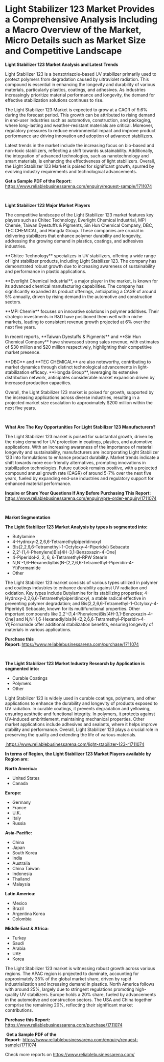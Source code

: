 <p><h1>Light Stabilizer 123 Market Provides a Comprehensive Analysis Including a Macro Overview of the Market, Micro Details such as Market Size and Competitive Landscape</h1></p><p><strong>Light Stabilizer 123 Market Analysis and Latest Trends</strong></p>
<p><p>Light Stabilizer 123 is a benzotriazole-based UV stabilizer primarily used to protect polymers from degradation caused by ultraviolet radiation. This compound is essential in enhancing the longevity and durability of various materials, particularly plastics, coatings, and adhesives. As industries increasingly prioritize material performance and longevity, the demand for effective stabilization solutions continues to rise.</p><p>The Light Stabilizer 123 Market is expected to grow at a CAGR of 9.6% during the forecast period. This growth can be attributed to rising demand in end-user industries such as automotive, construction, and packaging, where long-lasting and weather-resistant materials are critical. Moreover, regulatory pressures to reduce environmental impact and improve product performance are driving innovation and adoption of advanced stabilizers. </p><p>Latest trends in the market include the increasing focus on bio-based and non-toxic stabilizers, reflecting a shift towards sustainability. Additionally, the integration of advanced technologies, such as nanotechnology and smart materials, is enhancing the effectiveness of light stabilizers. Overall, the Light Stabilizer 123 Market is poised for significant growth, spurred by evolving industry requirements and technological advancements.</p></p>
<p><strong>Get a Sample PDF of the Report:&nbsp;</strong> <a href="https://www.reliablebusinessarena.com/enquiry/request-sample/1711074?utm_campaign=1905&utm_medium=2&utm_source=Github&utm_content=ia&utm_term=10012025&utm_id=light-stabilizer-123">https://www.reliablebusinessarena.com/enquiry/request-sample/1711074</a></p>
<p>&nbsp;</p>
<p><strong>Light Stabilizer 123 Major Market Players</strong></p>
<p><p>The competitive landscape of the Light Stabilizer 123 market features key players such as Chitec Technology, Everlight Chemical Industrial, MPI Chemie, Taiwan Dyestuffs & Pigments, Sin Hun Chemical Company, DBC, TEC CHEMICAL, and Hongda Group. These companies are crucial in delivering stabilizers that enhance polymer durability and longevity, addressing the growing demand in plastics, coatings, and adhesives industries.</p><p>**Chitec Technology** specializes in UV stabilizers, offering a wide range of light stabilizer products, including Light Stabilizer 123. The company has demonstrated robust growth due to increasing awareness of sustainability and performance in plastic applications. </p><p>**Everlight Chemical Industrial**, a major player in the market, is known for its advanced chemical manufacturing capabilities. The company has significantly expanded its product offerings, anticipating a CAGR of around 5% annually, driven by rising demand in the automotive and construction sectors.</p><p>**MPI Chemie** focuses on innovative solutions in polymer additives. Their strategic investments in R&D have positioned them well within niche markets, leading to consistent revenue growth projected at 6% over the next five years. </p><p>In recent reports, **Taiwan Dyestuffs & Pigments** and **Sin Hun Chemical Company** have showcased strong sales revenue, with estimates of $30 million and $20 million respectively, highlighting their competitive market presence.</p><p>**DBC** and **TEC CHEMICAL** are also noteworthy, contributing to market dynamics through distinct technological advancements in light-stabilization efficacy. **Hongda Group**, leveraging its extensive distribution network, anticipates considerable market expansion driven by increased production capacities.</p><p>Overall, the Light Stabilizer 123 market is poised for growth, supported by the increasing applications across diverse industries, resulting in a projected market size escalation to approximately $200 million within the next five years.</p></p>
<p>&nbsp;</p>
<p><strong>What Are The Key Opportunities For Light Stabilizer 123 Manufacturers?</strong></p>
<p><p>The Light Stabilizer 123 market is poised for substantial growth, driven by the rising demand for UV protection in coatings, plastics, and automotive applications. With an increasing awareness of the importance of material longevity and sustainability, manufacturers are incorporating Light Stabilizer 123 into formulations to enhance product durability. Market trends indicate a shift towards more eco-friendly alternatives, prompting innovations in stabilization technologies. Future outlook remains positive, with a projected compound annual growth rate (CAGR) of around 5-7% over the next five years, fueled by expanding end-use industries and regulatory support for enhanced material performance.</p></p>
<p><strong>Inquire or Share Your Questions If Any Before Purchasing This Report:</strong> <a href="https://www.reliablebusinessarena.com/enquiry/pre-order-enquiry/1711074?utm_campaign=1905&utm_medium=2&utm_source=Github&utm_content=ia&utm_term=10012025&utm_id=light-stabilizer-123">https://www.reliablebusinessarena.com/enquiry/pre-order-enquiry/1711074</a></p>
<p>&nbsp;</p>
<p><strong>Market Segmentation</strong></p>
<p><strong>The Light Stabilizer 123 Market Analysis by types is segmented into:</strong></p>
<p><ul><li>Butylamine</li><li>4-Hydroxy-2,2,6,6-Tetramethylpiperidinoxyl</li><li>Bis(2,2,6,6-Tetramethyl-1-Octyloxy-4-Piperidyl) Sebacate</li><li>2,2’-(1,4-Phenylene)Bis[4H-3,1-Benzoxazin-4-One]</li><li>4-Piperidol-2, 2, 6, 6-Tetramethyl-RPW Stearin</li><li>N,N`-1,6-Hexanediylbis(N-(2,2,6,6-Tetramethyl-Piperidin-4-Yl)Formamide</li><li>Other</li></ul></p>
<p><p>The Light Stabilizer 123 market consists of various types utilized in polymer and coatings industries to enhance durability against UV radiation and oxidation. Key types include Butylamine for its stabilizing properties; 4-Hydroxy-2,2,6,6-Tetramethylpiperidinoxyl, a stable radical effective in preventing polymer degradation; and Bis(2,2,6,6-Tetramethyl-1-Octyloxy-4-Piperidyl) Sebacate, known for its multifunctional properties. Other important compounds like 2,2’-(1,4-Phenylene)Bis[4H-3,1-Benzoxazin-4-One] and N,N’-1,6-Hexanediylbis(N-(2,2,6,6-Tetramethyl-Piperidin-4-Yl)Formamide offer additional stabilization benefits, ensuring longevity of materials in various applications.</p></p>
<p><strong>Purchase this Report:&nbsp;</strong><a href="https://www.reliablebusinessarena.com/purchase/1711074?utm_campaign=1905&utm_medium=2&utm_source=Github&utm_content=ia&utm_term=10012025&utm_id=light-stabilizer-123">https://www.reliablebusinessarena.com/purchase/1711074</a></p>
<p>&nbsp;</p>
<p><strong>The Light Stabilizer 123 Market Industry Research by Application is segmented into:</strong></p>
<p><ul><li>Curable Coatings</li><li>Polymers</li><li>Other</li></ul></p>
<p><p>Light Stabilizer 123 is widely used in curable coatings, polymers, and other applications to enhance the durability and longevity of products exposed to UV radiation. In curable coatings, it prevents degradation and yellowing, ensuring aesthetic and functional integrity. In polymers, it protects against UV-induced embrittlement, maintaining mechanical properties. Other market applications include adhesives and sealants, where it helps improve stability and performance. Overall, Light Stabilizer 123 plays a crucial role in preserving the quality and extending the life of various materials.</p></p>
<p><a href="https://www.reliablebusinessarena.com/light-stabilizer-123-r1711074?utm_campaign=1905&utm_medium=2&utm_source=Github&utm_content=ia&utm_term=10012025&utm_id=light-stabilizer-123">&nbsp;https://www.reliablebusinessarena.com/light-stabilizer-123-r1711074</a></p>
<p><strong>In terms of Region, the Light Stabilizer 123 Market Players available by Region are:</strong></p>
<p>
    <p> <strong> North America: </strong>
        <ul>
            <li>United States</li>
            <li>Canada</li>
        </ul>
        </p> 
    <p> <strong> Europe: </strong>
        <ul>
            <li>Germany</li>
            <li>France</li>
            <li>U.K.</li>
            <li>Italy</li>
            <li>Russia</li>
        </ul>
        </p> 
    <p> <strong> Asia-Pacific: </strong>
        <ul>
            <li>China</li>
            <li>Japan</li>
            <li>South Korea</li>
            <li>India</li>
            <li>Australia</li>
            <li>China Taiwan</li>
            <li>Indonesia</li>
            <li>Thailand</li>
            <li>Malaysia</li>
        </ul>
        </p> 
    <p> <strong> Latin America: </strong>
        <ul>
            <li>Mexico</li>
            <li>Brazil</li>
            <li>Argentina Korea</li>
            <li>Colombia</li>
        </ul>
        </p> 
    <p> <strong> Middle East & Africa: </strong>
        <ul>
            <li>Turkey</li>
            <li>Saudi</li>
            <li>Arabia</li>
            <li>UAE</li>
            <li>Korea</li>
        </ul>
    </p>
    </p>
<p><p>The Light Stabilizer 123 market is witnessing robust growth across various regions. The APAC region is projected to dominate, accounting for approximately 35% of the global market share, driven by rapid industrialization and increasing demand in plastics. North America follows with around 25%, largely due to stringent regulations promoting high-quality UV stabilizers. Europe holds a 20% share, fueled by advancements in the automotive and construction sectors. The USA and China together comprise the remaining 20%, reflecting their significant market contributions.</p></p>
<p><strong>Purchase this Report: </strong><a href="https://www.reliablebusinessarena.com/purchase/1711074?utm_campaign=1905&utm_medium=2&utm_source=Github&utm_content=ia&utm_term=10012025&utm_id=light-stabilizer-123">https://www.reliablebusinessarena.com/purchase/1711074</a></p>
<p>&nbsp;<strong>Get a Sample PDF of the Report:&nbsp;&nbsp;</strong><a href="https://www.reliablebusinessarena.com/enquiry/request-sample/1711074?utm_campaign=1905&utm_medium=2&utm_source=Github&utm_content=ia&utm_term=10012025&utm_id=light-stabilizer-123">https://www.reliablebusinessarena.com/enquiry/request-sample/1711074</a></p>
<p><strong></strong></p>
<p>Check more reports on <a href="https://www.reliablebusinessarena.com/?utm_campaign=1905&utm_medium=2&utm_source=Github&utm_content=ia&utm_term=10012025&utm_id=light-stabilizer-123">https://www.reliablebusinessarena.com/</a></p>